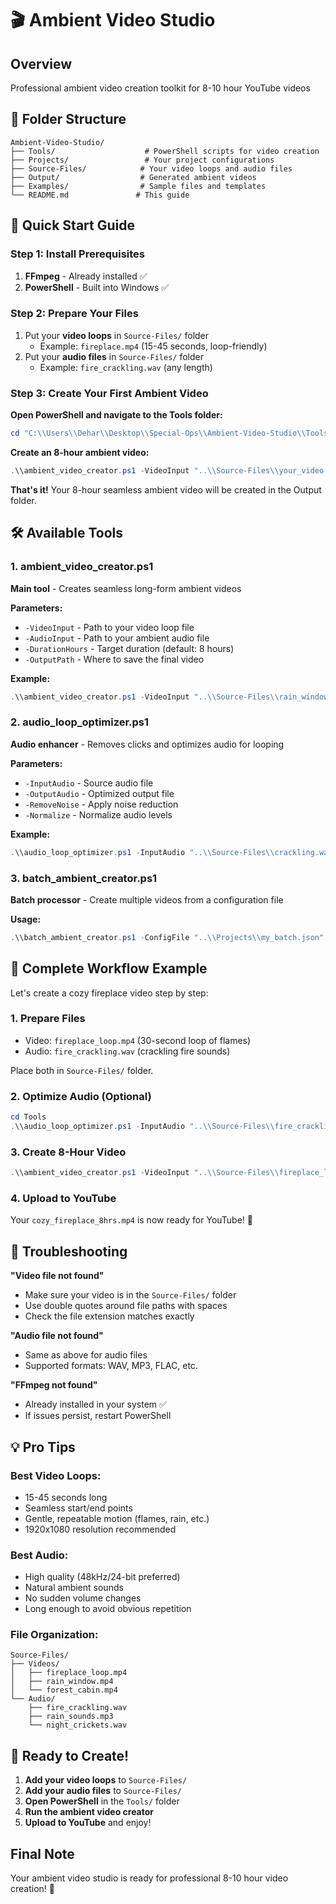 # 🎬 Ambient Video Studio

## Overview

Professional ambient video creation toolkit for 8-10 hour YouTube videos

## 📁 Folder Structure

```text
Ambient-Video-Studio/
├── Tools/                    # PowerShell scripts for video creation
├── Projects/                 # Your project configurations  
├── Source-Files/            # Your video loops and audio files
├── Output/                  # Generated ambient videos
├── Examples/                # Sample files and templates
└── README.md               # This guide
```

## 🚀 Quick Start Guide

### **Step 1: Install Prerequisites**

1. **FFmpeg** - Already installed ✅
2. **PowerShell** - Built into Windows ✅

### **Step 2: Prepare Your Files**

1. Put your **video loops** in `Source-Files/` folder
   - Example: `fireplace.mp4` (15-45 seconds, loop-friendly)
2. Put your **audio files** in `Source-Files/` folder
   - Example: `fire_crackling.wav` (any length)

### **Step 3: Create Your First Ambient Video**

**Open PowerShell and navigate to the Tools folder:**

```powershell
cd "C:\\Users\\Dehar\\Desktop\\Special-Ops\\Ambient-Video-Studio\\Tools"
```

**Create an 8-hour ambient video:**

```powershell
.\\ambient_video_creator.ps1 -VideoInput "..\\Source-Files\\your_video.mp4" -AudioInput "..\\Source-Files\\your_audio.wav" -DurationHours 8 -OutputPath "..\\Output\\my_ambient_video.mp4"
```

**That's it!** Your 8-hour seamless ambient video will be created in the Output folder.

## 🛠️ Available Tools

### **1. ambient_video_creator.ps1**

**Main tool** - Creates seamless long-form ambient videos

**Parameters:**

- `-VideoInput` - Path to your video loop file
- `-AudioInput` - Path to your ambient audio file
- `-DurationHours` - Target duration (default: 8 hours)
- `-OutputPath` - Where to save the final video

**Example:**

```powershell
.\\ambient_video_creator.ps1 -VideoInput "..\\Source-Files\\rain_window.mp4" -AudioInput "..\\Source-Files\\rain_sounds.mp3" -DurationHours 10 -OutputPath "..\\Output\\rain_10hrs.mp4"
```

### **2. audio_loop_optimizer.ps1**

**Audio enhancer** - Removes clicks and optimizes audio for looping

**Parameters:**

- `-InputAudio` - Source audio file
- `-OutputAudio` - Optimized output file
- `-RemoveNoise` - Apply noise reduction
- `-Normalize` - Normalize audio levels

**Example:**

```powershell
.\\audio_loop_optimizer.ps1 -InputAudio "..\\Source-Files\\crackling.wav" -OutputAudio "..\\Source-Files\\crackling_optimized.wav" -RemoveNoise -Normalize
```

### **3. batch_ambient_creator.ps1**

**Batch processor** - Create multiple videos from a configuration file

**Usage:**

```powershell
.\\batch_ambient_creator.ps1 -ConfigFile "..\\Projects\\my_batch.json"
```

## 📝 Complete Workflow Example

Let's create a cozy fireplace video step by step:

### **1. Prepare Files**

- Video: `fireplace_loop.mp4` (30-second loop of flames)
- Audio: `fire_crackling.wav` (crackling fire sounds)

Place both in `Source-Files/` folder.

### **2. Optimize Audio (Optional)**

```powershell
cd Tools
.\\audio_loop_optimizer.ps1 -InputAudio "..\\Source-Files\\fire_crackling.wav" -OutputAudio "..\\Source-Files\\fire_crackling_clean.wav" -RemoveNoise -Normalize
```

### **3. Create 8-Hour Video**

```powershell
.\\ambient_video_creator.ps1 -VideoInput "..\\Source-Files\\fireplace_loop.mp4" -AudioInput "..\\Source-Files\\fire_crackling_clean.wav" -DurationHours 8 -OutputPath "..\\Output\\cozy_fireplace_8hrs.mp4"
```

### **4. Upload to YouTube**

Your `cozy_fireplace_8hrs.mp4` is now ready for YouTube! 🎉

## 🔧 Troubleshooting

**"Video file not found"**

- Make sure your video is in the `Source-Files/` folder
- Use double quotes around file paths with spaces
- Check the file extension matches exactly

**"Audio file not found"**

- Same as above for audio files
- Supported formats: WAV, MP3, FLAC, etc.

**"FFmpeg not found"**

- Already installed in your system ✅
- If issues persist, restart PowerShell

## 💡 Pro Tips

### **Best Video Loops:**

- 15-45 seconds long
- Seamless start/end points
- Gentle, repeatable motion (flames, rain, etc.)
- 1920x1080 resolution recommended

### **Best Audio:**

- High quality (48kHz/24-bit preferred)
- Natural ambient sounds
- No sudden volume changes
- Long enough to avoid obvious repetition

### **File Organization:**

```text
Source-Files/
├── Videos/
│   ├── fireplace_loop.mp4
│   ├── rain_window.mp4
│   └── forest_cabin.mp4
└── Audio/
    ├── fire_crackling.wav
    ├── rain_sounds.mp3
    └── night_crickets.wav
```

## 🎯 Ready to Create!

1. **Add your video loops** to `Source-Files/`
2. **Add your audio files** to `Source-Files/`
3. **Open PowerShell** in the `Tools/` folder
4. **Run the ambient video creator**
5. **Upload to YouTube** and enjoy!

## Final Note

Your ambient video studio is ready for professional 8-10 hour video creation! 🚀

<!-- End of README -->